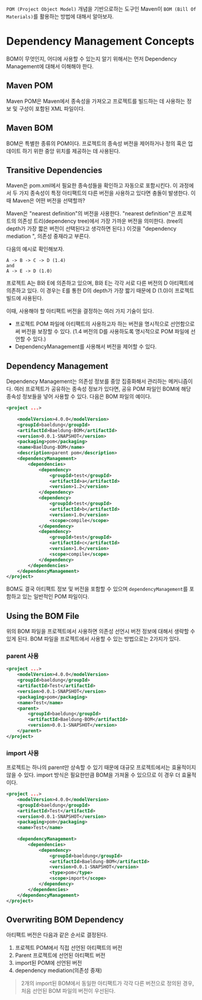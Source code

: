 `POM (Project Object Model)` 개념을 기반으로하는 도구인 Maven이 `BOM (Bill Of Materials)`를 활용하는 방법에 대해서 알아보자.

# Dependency Management Concepts
BOM이 무엇인지, 어디에 사용할 수 있는지 알기 위해서는 먼저 Dependency Management에 대해서 이해해야 한다. 

## Maven POM
Maven POM은 Maven에서 종속성을 가져오고 프로젝트를 빌드하는 데 사용하는 정보 및 구성이 포함된 XML 파일이다.

## Maven BOM
BOM은 특별한 종류의 POM이다. 프로젝트의 종속성 버전을 제어하거나 정의 혹은 업데이트 하기 위한 중앙 위치를 제공하는 데 사용된다.

## Transitive Dependencies
Maven은 pom.xml에서 필요한 종속성들을 확인하고 자동으로 포함시킨다. 이 과정에서 두 가지 종속성이 특정 아티팩트의 다른 버전을 사용하고 있다면 충돌이 발생한다. 이때 Maven은 어떤 버전을 선택할까?

Maven은 "nearest definition"의 버전을 사용한다. "nearest definition"은 프로젝트의 의존성 트리(dependency tree)에서 가장 가까운 버전을 의미한다. (tree의 depth가 가장 짧은 버전이 선택된다고 생각하면 된다.) 이것을 "dependency mediation
", 의존성 중재라고 부른다.

다음의 예시로 확인해보자.
```
A -> B -> C -> D (1.4)
and
A -> E -> D (1.0)
```
프로젝트 A는 B와 E에 의존하고 있으며, B와 E는 각각 서로 다른 버전의 D 아티팩트에 의존하고 있다. 이 경우는 E를 통한 D의 depth가 가장 짧기 때문에 D (1.0)이 프로젝트 빌드에 사용된다.

이때, 사용해야 할 아티팩트 버전을 결정하는 여러 가지 기술이 있다.
- 프로젝트 POM 파일에 아티팩트의 사용하고자 하는 버전을 명시적으로 선언함으로써 버전을 보장할 수 있다. (1.4 버전의 D를 사용하도록 명시적으로 POM 파일에 선언할 수 있다.)
- DependencyManagement를 사용해서 버전을 제어할 수 있다.

## Dependency Management
Dependency Management는 의존성 정보를 중앙 집중화해서 관리하는 메커니즘이다. 여러 프로젝트가 공유하는 종속성 정보가 있다면, 공유 POM 파일인 BOM에 해당 종속성 정보들을 넣어 사용할 수 있다.
다음은 BOM 파일의 예이다.

```xml
<project ...>
     
    <modelVersion>4.0.0</modelVersion>
    <groupId>baeldung</groupId>
    <artifactId>Baeldung-BOM</artifactId>
    <version>0.0.1-SNAPSHOT</version>
    <packaging>pom</packaging>
    <name>BaelDung-BOM</name>
    <description>parent pom</description>
    <dependencyManagement>
        <dependencies>
            <dependency>
                <groupId>test</groupId>
                <artifactId>a</artifactId>
                <version>1.2</version>
            </dependency>
            <dependency>
                <groupId>test</groupId>
                <artifactId>b</artifactId>
                <version>1.0</version>
                <scope>compile</scope>
            </dependency>
            <dependency>
                <groupId>test</groupId>
                <artifactId>c</artifactId>
                <version>1.0</version>
                <scope>compile</scope>
            </dependency>
        </dependencies>
    </dependencyManagement>
</project>
```

BOM도 결국 아티팩트 정보 및 버전을 포함할 수 있으며 `dependencyManagement`를 포함하고 있는 일반적인 POM 파일이다.

## Using the BOM File
위의 BOM 파일을 프로젝트에서 사용하면 의존성 선언시 버전 정보에 대해서 생략할 수 있게 된다. BOM 파일을 프로젝트에서 사용할 수 있는 방법으로는 2가지가 있다.

### parent 사용
```xml
<project ...>
    <modelVersion>4.0.0</modelVersion>
    <groupId>baeldung</groupId>
    <artifactId>Test</artifactId>
    <version>0.0.1-SNAPSHOT</version>
    <packaging>pom</packaging>
    <name>Test</name>
    <parent>
        <groupId>baeldung</groupId>
        <artifactId>Baeldung-BOM</artifactId>
        <version>0.0.1-SNAPSHOT</version>
    </parent>
</project>
```

### import 사용
프로젝트는 하나의 parent만 상속할 수 있기 때문에 대규모 프로젝트에서는 효율적이지 않을 수 있다. import 방식은 필요한만큼 BOM을 가져올 수 있으므로 이 경우 더 효율적이다.
```xml
<project ...>
    <modelVersion>4.0.0</modelVersion>
    <groupId>baeldung</groupId>
    <artifactId>Test</artifactId>
    <version>0.0.1-SNAPSHOT</version>
    <packaging>pom</packaging>
    <name>Test</name>
     
    <dependencyManagement>
        <dependencies>
            <dependency>
                <groupId>baeldung</groupId>
                <artifactId>Baeldung-BOM</artifactId>
                <version>0.0.1-SNAPSHOT</version>
                <type>pom</type>
                <scope>import</scope>
            </dependency>
        </dependencies>
    </dependencyManagement>
</project>
```

## Overwriting BOM Dependency
아티팩트 버전은 다음과 같은 순서로 결정된다.
1. 프로젝트 POM에서 직접 선언된 아티팩트의 버전
2. Parent 프로젝트에 선언된 아티팩트 버전
3. import된 POM에 선언된 버전
4. dependency mediation(의존성 중재)

> 2개의 import된 BOM에서 동일한 아티팩트가 각각 다른 버전으로 정의된 경우, 처음 선언된 BOM 파일의 버전이 우선된다.
